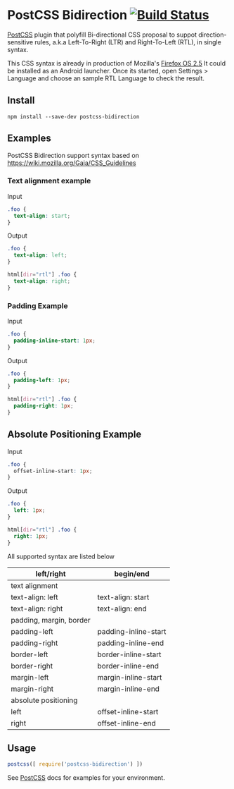 # PostCSS Bidirection [![Build Status][ci-img]][ci]

[PostCSS] plugin that polyfill Bi-directional CSS proposal to suppot direction-sensitive rules, a.k.a Left-To-Right (LTR) and Right-To-Left (RTL), in single syntax.

This CSS syntax is already in production of Mozilla's [Firefox OS 2.5](https://www.mozilla.org/en-US/firefox/os/2.5/)
It could be installed as an Android launcher. Once its started, open Settings > Language and choose an sample RTL Language to check the result.


[PostCSS]: https://github.com/postcss/postcss
[ci-img]:  https://travis-ci.org/gasolin/postcss-bidirection.svg
[ci]:      https://travis-ci.org/gasolin/postcss-bidirection

## Install

```
npm install --save-dev postcss-bidirection
```

## Examples

PostCSS Bidirection support syntax based on https://wiki.mozilla.org/Gaia/CSS_Guidelines

### Text alignment example

Input

```css
.foo {
  text-align: start;
}
```

Output

```css
.foo {
  text-align: left;
}

html[dir="rtl"] .foo {
  text-align: right;
}
```

### Padding Example

Input

```css
.foo {
  padding-inline-start: 1px;
}
```

Output

```css
.foo {
  padding-left: 1px;
}

html[dir="rtl"] .foo {
  padding-right: 1px;
}
```

## Absolute Positioning Example

Input

```css
.foo {
  offset-inline-start: 1px;
}
```

Output

```css
.foo {
  left: 1px;
}

html[dir="rtl"] .foo {
  right: 1px;
}
```


All supported syntax are listed below

|     left/right     |     begin/end        |
|--------------------|----------------------|
|   text alignment                          |
| text-align: left   | text-align: start    |
| text-align: right  | text-align: end      |
|         padding, margin, border           |
| padding-left       | padding-inline-start |
| padding-right      | padding-inline-end   |
| border-left        | border-inline-start  |
| border-right       | border-inline-end    |
| margin-left        | margin-inline-start  |
| margin-right       | margin-inline-end    |
|            absolute positioning           |
| left               | offset-inline-start  |
| right              | offset-inline-end    |

## Usage

```js
postcss([ require('postcss-bidirection') ])
```

See [PostCSS] docs for examples for your environment.
